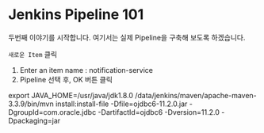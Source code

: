 # Jenkins Pipeline 101

두번째 이야기를 시작합니다. 여기서는 실제 Pipeline을 구축해 보도록 하겠습니다.

`새로운 Item` 클릭

1. Enter an item name : notification-service
2. Pipeline 선택 후, OK 버튼 클릭


export JAVA_HOME=/usr/java/jdk1.8.0
/data/jenkins/maven/apache-maven-3.3.9/bin/mvn install:install-file -Dfile=ojdbc6-11.2.0.jar -DgroupId=com.oracle.jdbc -DartifactId=ojdbc6 -Dversion=11.2.0 -Dpackaging=jar
> 